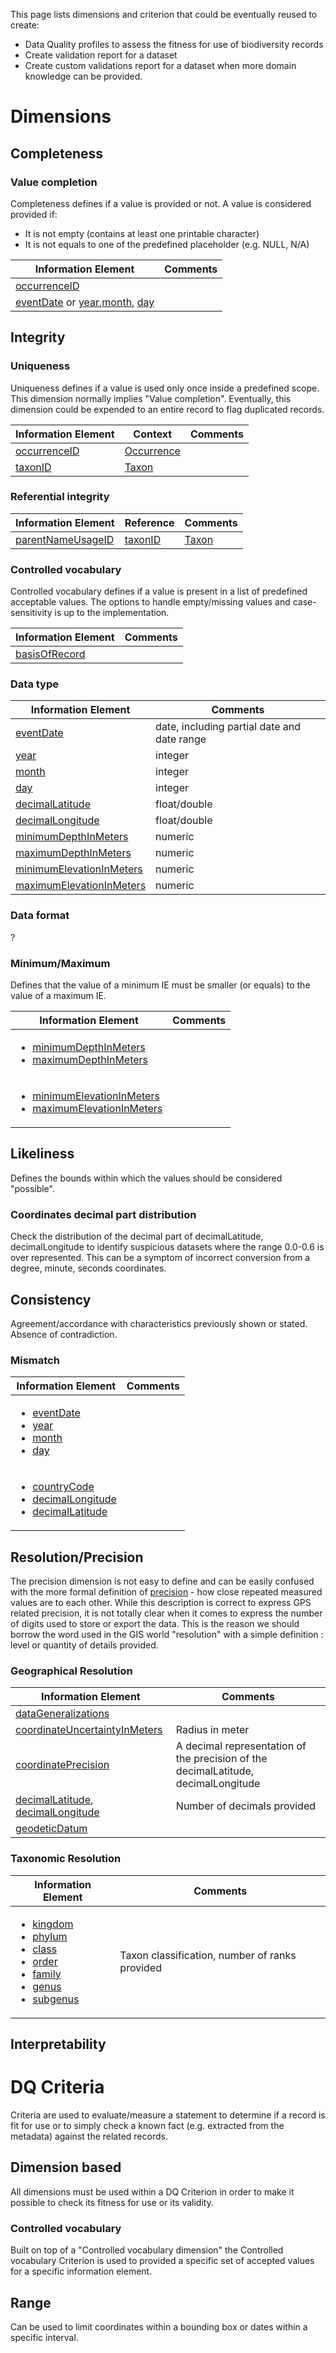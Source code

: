 This page lists dimensions and criterion that could be eventually reused to create:
* Data Quality profiles to assess the fitness for use of biodiversity records
* Create validation report for a dataset
* Create custom validations report for a dataset when more domain knowledge can be provided.

# Dimensions
## Completeness
### Value completion
Completeness defines if a value is provided or not. A value is considered provided if:
* It is not empty (contains at least one printable character)
* It is not equals to one of the predefined placeholder (e.g. NULL, N/A)

| Information Element  | Comments |
| ------------- | ------------- |
| [occurrenceID](http://rs.tdwg.org/dwc/terms/occurrenceID) |   |
| [eventDate](http://rs.tdwg.org/dwc/terms/eventDate) or [year](http://rs.tdwg.org/dwc/terms/year),[month](http://rs.tdwg.org/dwc/terms/month), [day](http://rs.tdwg.org/dwc/terms/day) |   |

## Integrity

### Uniqueness
Uniqueness defines if a value is used only once inside a predefined scope.
This dimension normally implies "Value completion". Eventually, this dimension could be expended to an entire record to flag duplicated records.

| Information Element  | Context | Comments |
| ------------- | ------------- |------------- |
| [occurrenceID](http://rs.tdwg.org/dwc/terms/occurrenceID) | [Occurrence](http://rs.tdwg.org/dwc/terms/Occurrence)  |   |
| [taxonID](http://rs.tdwg.org/dwc/terms/taxonID) | [Taxon](http://rs.tdwg.org/dwc/terms/Taxon)  |   |

### Referential integrity

| Information Element  | Reference | Comments |
| ------------- | ------------- |------------- |
| [parentNameUsageID](http://rs.tdwg.org/dwc/terms/parentNameUsageID) | [taxonID](http://rs.tdwg.org/dwc/terms/taxonID) | [Taxon](http://rs.tdwg.org/dwc/terms/Taxon)  |

### Controlled vocabulary
Controlled vocabulary defines if a value is present in a list of predefined acceptable values. The options to handle empty/missing values and case-sensitivity is up to the implementation.
 
| Information Element  | Comments |
| ------------- | ------------- |
| [basisOfRecord](http://rs.tdwg.org/dwc/terms/basisOfRecord) |   |

### Data type

| Information Element  | Comments |
| ------------- | ------------- |
| [eventDate](http://rs.tdwg.org/dwc/terms/eventDate) | date, including partial date and date range  |
| [year](http://rs.tdwg.org/dwc/terms/year) | integer |
| [month](http://rs.tdwg.org/dwc/terms/month) | integer  |
| [day](http://rs.tdwg.org/dwc/terms/day) | integer  |
| [decimalLatitude](http://rs.tdwg.org/dwc/terms/decimalLatitude) | float/double  |
| [decimalLongitude](http://rs.tdwg.org/dwc/terms/decimalLongitude) | float/double  |
| [minimumDepthInMeters](http://rs.tdwg.org/dwc/terms/minimumDepthInMeters) | numeric  |
| [maximumDepthInMeters](http://rs.tdwg.org/dwc/terms/maximumDepthInMeters) | numeric  |
| [minimumElevationInMeters](http://rs.tdwg.org/dwc/terms/minimumElevationInMeters) | numeric  |
| [maximumElevationInMeters](http://rs.tdwg.org/dwc/terms/maximumElevationInMeters) | numeric  |

### Data format
?

### Minimum/Maximum
Defines that the value of a minimum IE must be smaller (or equals) to the value of a maximum IE.

| Information Element  | Comments |
| ------------- | ------------- |
|<ul><li>[minimumDepthInMeters](http://rs.tdwg.org/dwc/terms/minimumDepthInMeters)</li><li>[maximumDepthInMeters](http://rs.tdwg.org/dwc/terms/maximumDepthInMeters)</li></ul> |  |
|<ul><li>[minimumElevationInMeters](http://rs.tdwg.org/dwc/terms/minimumElevationInMeters)</li><li>[maximumElevationInMeters](http://rs.tdwg.org/dwc/terms/maximumElevationInMeters)</li></ul> |  |

## Likeliness
Defines the bounds within which the values should be considered "possible".

### Coordinates decimal part distribution
Check the distribution of the decimal part of decimalLatitude, decimalLongitude to identify suspicious datasets where the range  0.0-0.6 is over represented. This can be a symptom of incorrect conversion from a degree, minute, seconds coordinates.

## Consistency
Agreement/accordance with characteristics previously shown or stated. Absence of contradiction.

### Mismatch
| Information Element  | Comments |
| ------------- | ------------- |
| <ul><li>[eventDate](http://rs.tdwg.org/dwc/terms/eventDate)</li><li>[year](http://rs.tdwg.org/dwc/terms/year)</li><li>[month](http://rs.tdwg.org/dwc/terms/month)</li><li>[day](http://rs.tdwg.org/dwc/terms/day)</li></ul> |   |
| <ul><li>[countryCode](http://rs.tdwg.org/dwc/terms/countryCode)</li><li>[decimalLongitude](http://rs.tdwg.org/dwc/terms/decimalLongitude)</li><li>[decimalLatitude](http://rs.tdwg.org/dwc/terms/decimalLatitude)</li></ul> |   |

## Resolution/Precision
The precision dimension is not easy to define and can be easily confused with the more formal definition of [precision](https://en.wikipedia.org/wiki/Accuracy_and_precision) - how close repeated measured values are to each other. While this description is correct to express GPS related precision, it is not totally clear when it comes to express the number of digits used to store or export the data. This is the reason we should borrow the word used in the GIS world "resolution" with a simple definition : level or quantity of details provided.

### Geographical Resolution

| Information Element  | Comments |
| ------------- | ------------- |
| [dataGeneralizations](http://rs.tdwg.org/dwc/terms/dataGeneralizations)  |   |
| [coordinateUncertaintyInMeters](http://rs.tdwg.org/dwc/terms/coordinateUncertaintyInMeters)  | Radius in meter  |
| [coordinatePrecision](http://rs.tdwg.org/dwc/terms/coordinatePrecision)  | A decimal representation of the precision of the decimalLatitude, decimalLongitude   |
| [decimalLatitude](http://rs.tdwg.org/dwc/terms/decimalLatitude), [decimalLongitude](http://rs.tdwg.org/dwc/terms/decimalLongitude)  | Number of decimals provided  |
| [geodeticDatum](http://rs.tdwg.org/dwc/terms/geodeticDatum)  |   |

### Taxonomic Resolution

| Information Element  | Comments |
| ------------- | ------------- |
| <ul><li>[kingdom](http://rs.tdwg.org/dwc/terms/index.htm#kingdom)</li><li>[phylum](http://rs.tdwg.org/dwc/terms/phylum)</li><li>[class](http://rs.tdwg.org/dwc/terms/class)</li><li>[order](http://rs.tdwg.org/dwc/terms/order)</li><li>[family](http://rs.tdwg.org/dwc/terms/family)</li><li>[genus](http://rs.tdwg.org/dwc/terms/genus)</li><li>[subgenus](http://rs.tdwg.org/dwc/terms/subgenus)</li></ul> | Taxon classification, number of ranks provided  |

## Interpretability

# DQ Criteria
Criteria are used to evaluate/measure a statement to determine if a record is fit for use or to simply check a known fact (e.g. extracted from the metadata) against the related records.

## Dimension based
All dimensions must be used within a DQ Criterion in order to make it possible to check its fitness for use or its validity.

### Controlled vocabulary
Built on top of a "Controlled vocabulary dimension" the Controlled vocabulary Criterion is used to provided a specific set of accepted values for a specific information element. 

## Range
Can be used to limit coordinates within a bounding box or dates within a specific interval.

